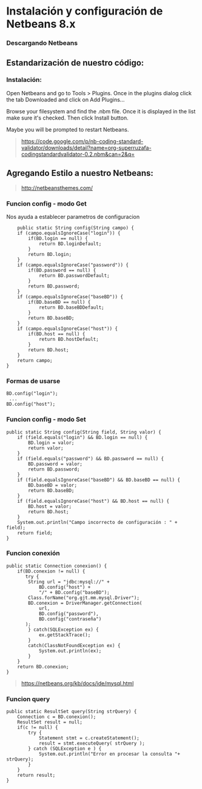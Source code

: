 
# Instalación y configuración de Netbeans 8.x

### Descargando Netbeans


## Estandarización de nuestro código:

### Instalación:

Open Netbeans and go to Tools > Plugins. Once in the plugins dialog click the tab Downloaded and click on Add Plugins...

Browse your filesystem and find the .nbm file. Once it is displayed in the list make sure it's checked. Then click Install button.

Maybe you will be prompted to restart Netbeans. 


> <https://code.google.com/p/nb-coding-standard-validator/downloads/detail?name=org-superruzafa-codingstandardvalidator-0.2.nbm&can=2&q=>

## Agregando Estilo a nuestro Netbeans:

> <http://netbeansthemes.com/>

### Funcion config - modo Get

Nos ayuda a establecer parametros de configuracion

        public static String config(String campo) {
        if (campo.equalsIgnoreCase("login")) {
            if(BD.login == null) {
                return BD.loginDefault;
            }
            return BD.login;
        }
        if (campo.equalsIgnoreCase("password")) {
            if(BD.password == null) {
                return BD.passwordDefault;
            }
            return BD.password;
        }
        if (campo.equalsIgnoreCase("baseBD")) {
            if(BD.baseBD == null) {
                return BD.baseBDDefault;
            }
            return BD.baseBD;
        }
        if (campo.equalsIgnoreCase("host")) {
            if(BD.host == null) {
                return BD.hostDefault;
            }
            return BD.host;
        }
        return campo;
    }

### Formas de usarse


    BD.config("login");
     ...
    BD.config("host");

### Funcion config - modo Set


    public static String config(String field, String valor) {
        if (field.equals("login") && BD.login == null) {
            BD.login = valor;
            return valor;
        }
        if (field.equals("password") && BD.password == null) {
            BD.password = valor;
            return BD.password;
        }
        if (field.equalsIgnoreCase("baseBD") && BD.baseBD == null) {
            BD.baseBD = valor;
            return BD.baseBD;
        }
        if (field.equalsIgnoreCase("host") && BD.host == null) {
            BD.host = valor;
            return BD.host;
        }
        System.out.println("Campo incorrecto de configuración : " + field);
        return field;
    }

### Funcion conexión


    public static Connection conexion() {
        if(BD.conexion != null) {
           try {
            String url = "jdbc:mysql://" +
                BD.config("host") +
                "/" + BD.config("baseBD");
            Class.forName("org.gjt.mm.mysql.Driver");
            BD.conexion = DriverManager.getConnection(
                url,
                BD.config("password"),
                BD.config("contraseña")
           );
            } catch(SQLException ex) {
                ex.getStackTrace();
            }
            catch(ClassNotFoundException ex) {
                System.out.println(ex);
            }
        }
        return BD.conexion;
    }
    

> <https://netbeans.org/kb/docs/ide/mysql.html>

### Funcion query

	public static ResultSet query(String strQuery) {
        Connection c = BD.conexion();
        ResultSet result = null;
        if(c != null) {
            try {
                Statement stmt = c.createStatement();
                result = stmt.executeQuery( strQuery );
            } catch (SQLException e ) {
                System.out.println("Error en procesar la consulta "+ strQuery);
            }
        }
        return result;
    }